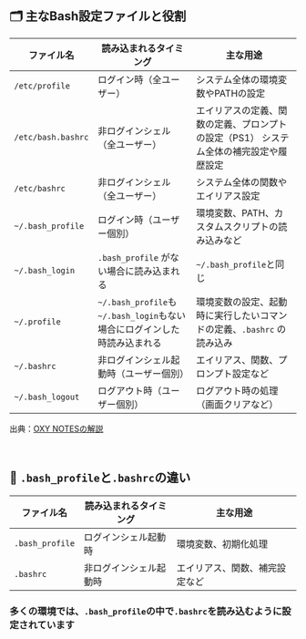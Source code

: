 ## 🗂️ 主なBash設定ファイルと役割

| ファイル名 | 読み込まれるタイミング | 主な用途 |
|----------------------|-------------------|-------------------|
| `/etc/profile` | ログイン時（全ユーザー） | システム全体の環境変数やPATHの設定 |
| `/etc/bash.bashrc`  | 非ログインシェル（全ユーザー） | エイリアスの定義、関数の定義、プロンプトの設定（PS1） システム全体の補完設定や履歴設定|
| `/etc/bashrc` | 非ログインシェル（全ユーザー）| システム全体の関数やエイリアス設定 |
| `~/.bash_profile` | ログイン時（ユーザー個別）| 環境変数、PATH、カスタムスクリプトの読み込みなど |
|  `~/.bash_login` | `.bash_profile` がない場合に読み込まれる | `~/.bash_profile`と同じ |
| `~/.profile` | `~/.bash_profile`も`~/.bash_login`もない場合にログインした時読み込まれる | 環境変数の設定、起動時に実行したいコマンドの定義、`.bashrc` の読み込み |
| `~/.bashrc` | 非ログインシェル起動時（ユーザー個別） | エイリアス、関数、プロンプト設定など |
| `~/.bash_logout` | ログアウト時（ユーザー個別） | ログアウト時の処理（画面クリアなど）|

出典：[OXY NOTESの解説](https://oxynotes.com/?p=5418)

<br>

## 🔄 `.bash_profile`と`.bashrc`の違い

| ファイル名 | 読み込まれるタイミング | 主な用途 |
|-------------------|-------------------|-----------------|
| `.bash_profile` | ログインシェル起動時 |環境変数、初期化処理 |
| `.bashrc` | 非ログインシェル起動時 | エイリアス、関数、補完設定など |

### 多くの環境では、`.bash_profile`の中で`.bashrc`を読み込むように設定されています
